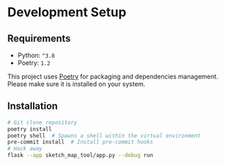 # Development Setup

## Requirements

- Python: `^3.8`
- Poetry: `1.2`

This project uses [Poetry](https://python-poetry.org/docs/) for packaging and dependencies management. Please make sure it is installed on your system.

## Installation

```bash
# Git clone repository
poetry install
poetry shell  # Spawns a shell within the virtual environment
pre-commit install  # Install pre-commit hooks
# Hack away
flask --app sketch_map_tool/app.py --debug run
```
